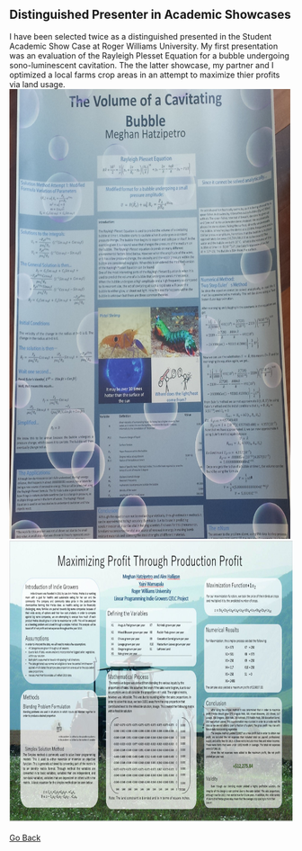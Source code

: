 ## Distinguished Presenter in Academic Showcases

I have been selected twice as a distinguished presented in the Student Academic Show Case at Roger Williams University. My first presentation was an evaluation of the Rayleigh Plesset Equation for a bubble undergoing sono-luminescent cavitation. The the latter showcase, my partner and I optimized a local farms crop areas in an attempt to maximize thier profits via land usage. <br>
<img src="images/cavitation.jpg" width="500" height="800" border="0">
<img src="images/FarmProfit.JPG" width="800" height="500" border="0"><br><br>
[Go Back](https://mhatzi.github.io/)
